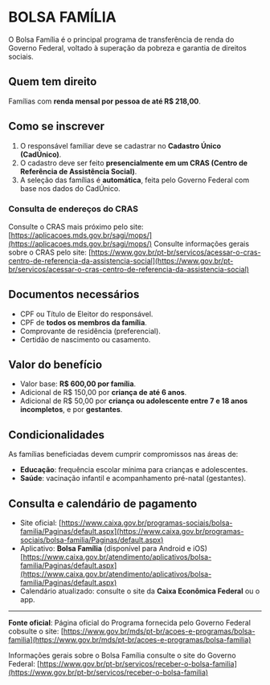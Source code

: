 # BOLSA FAMÍLIA

O Bolsa Família é o principal programa de transferência de renda do Governo Federal, voltado à superação da pobreza e garantia de direitos sociais.

## Quem tem direito
Famílias com **renda mensal por pessoa de até R$ 218,00**.

## Como se inscrever
1. O responsável familiar deve se cadastrar no **Cadastro Único (CadÚnico)**.
2. O cadastro deve ser feito **presencialmente em um CRAS (Centro de Referência de Assistência Social)**.
3. A seleção das famílias é **automática**, feita pelo Governo Federal com base nos dados do CadÚnico.

### Consulta de endereços do CRAS
Consulte o CRAS mais próximo pelo site: [https://aplicacoes.mds.gov.br/sagi/mops/](https://aplicacoes.mds.gov.br/sagi/mops/)
Consulte informações gerais sobre o CRAS pelo site: [https://www.gov.br/pt-br/servicos/acessar-o-cras-centro-de-referencia-da-assistencia-social](https://www.gov.br/pt-br/servicos/acessar-o-cras-centro-de-referencia-da-assistencia-social)

## Documentos necessários
- CPF ou Título de Eleitor do responsável.
- CPF de **todos os membros da família**.
- Comprovante de residência (preferencial).
- Certidão de nascimento ou casamento.

## Valor do benefício
- Valor base: **R$ 600,00 por família**.
- Adicional de R$ 150,00 por **criança de até 6 anos**.
- Adicional de R$ 50,00 por **criança ou adolescente entre 7 e 18 anos incompletos**, e por **gestantes**.

## Condicionalidades
As famílias beneficiadas devem cumprir compromissos nas áreas de:
- **Educação**: frequência escolar mínima para crianças e adolescentes.
- **Saúde**: vacinação infantil e acompanhamento pré-natal (gestantes).

## Consulta e calendário de pagamento
- Site oficial: [https://www.caixa.gov.br/programas-sociais/bolsa-familia/Paginas/default.aspx](https://www.caixa.gov.br/programas-sociais/bolsa-familia/Paginas/default.aspx)
- Aplicativo: **Bolsa Família** (disponível para Android e iOS) [https://www.caixa.gov.br/atendimento/aplicativos/bolsa-familia/Paginas/default.aspx](https://www.caixa.gov.br/atendimento/aplicativos/bolsa-familia/Paginas/default.aspx)
- Calendário atualizado: consulte o site da **Caixa Econômica Federal** ou o app.

---

**Fonte oficial**: 
Página oficial do Programa fornecida pelo Governo Federal cobsulte o site: [https://www.gov.br/mds/pt-br/acoes-e-programas/bolsa-familia](https://www.gov.br/mds/pt-br/acoes-e-programas/bolsa-familia)

Informações gerais sobre o Bolsa Família consulte o site do Governo Federal: [https://www.gov.br/pt-br/servicos/receber-o-bolsa-familia](https://www.gov.br/pt-br/servicos/receber-o-bolsa-familia)
